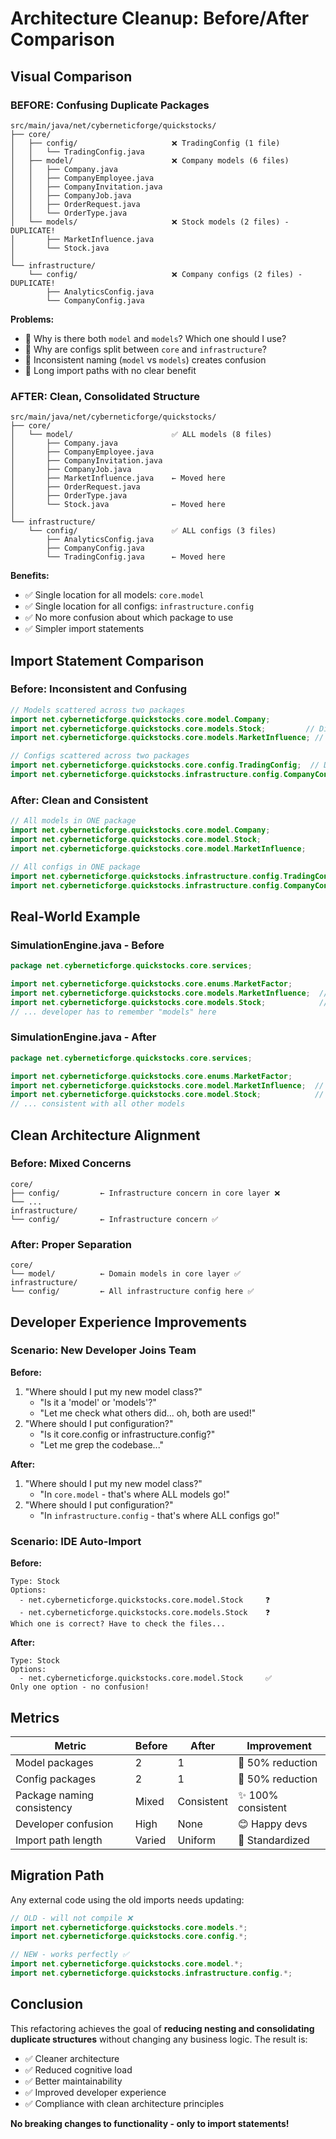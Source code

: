 # Architecture Cleanup: Before/After Comparison

## Visual Comparison

### BEFORE: Confusing Duplicate Packages

```
src/main/java/net/cyberneticforge/quickstocks/
├── core/
│   ├── config/                     ❌ TradingConfig (1 file)
│   │   └── TradingConfig.java
│   ├── model/                      ❌ Company models (6 files)
│   │   ├── Company.java
│   │   ├── CompanyEmployee.java
│   │   ├── CompanyInvitation.java
│   │   ├── CompanyJob.java
│   │   ├── OrderRequest.java
│   │   └── OrderType.java
│   └── models/                     ❌ Stock models (2 files) - DUPLICATE!
│       ├── MarketInfluence.java
│       └── Stock.java
│
└── infrastructure/
    └── config/                     ❌ Company configs (2 files) - DUPLICATE!
        ├── AnalyticsConfig.java
        └── CompanyConfig.java
```

**Problems:**
- 🔴 Why is there both `model` and `models`? Which one should I use?
- 🔴 Why are configs split between `core` and `infrastructure`?
- 🔴 Inconsistent naming (`model` vs `models`) creates confusion
- 🔴 Long import paths with no clear benefit

### AFTER: Clean, Consolidated Structure

```
src/main/java/net/cyberneticforge/quickstocks/
├── core/
│   └── model/                      ✅ ALL models (8 files)
│       ├── Company.java
│       ├── CompanyEmployee.java
│       ├── CompanyInvitation.java
│       ├── CompanyJob.java
│       ├── MarketInfluence.java    ← Moved here
│       ├── OrderRequest.java
│       ├── OrderType.java
│       └── Stock.java              ← Moved here
│
└── infrastructure/
    └── config/                     ✅ ALL configs (3 files)
        ├── AnalyticsConfig.java
        ├── CompanyConfig.java
        └── TradingConfig.java      ← Moved here
```

**Benefits:**
- ✅ Single location for all models: `core.model`
- ✅ Single location for all configs: `infrastructure.config`
- ✅ No more confusion about which package to use
- ✅ Simpler import statements

## Import Statement Comparison

### Before: Inconsistent and Confusing

```java
// Models scattered across two packages
import net.cyberneticforge.quickstocks.core.model.Company;
import net.cyberneticforge.quickstocks.core.models.Stock;         // Different package!
import net.cyberneticforge.quickstocks.core.models.MarketInfluence; // Different package!

// Configs scattered across two packages
import net.cyberneticforge.quickstocks.core.config.TradingConfig;  // Different package!
import net.cyberneticforge.quickstocks.infrastructure.config.CompanyConfig;
```

### After: Clean and Consistent

```java
// All models in ONE package
import net.cyberneticforge.quickstocks.core.model.Company;
import net.cyberneticforge.quickstocks.core.model.Stock;
import net.cyberneticforge.quickstocks.core.model.MarketInfluence;

// All configs in ONE package
import net.cyberneticforge.quickstocks.infrastructure.config.TradingConfig;
import net.cyberneticforge.quickstocks.infrastructure.config.CompanyConfig;
```

## Real-World Example

### SimulationEngine.java - Before

```java
package net.cyberneticforge.quickstocks.core.services;

import net.cyberneticforge.quickstocks.core.enums.MarketFactor;
import net.cyberneticforge.quickstocks.core.models.MarketInfluence;  // models!
import net.cyberneticforge.quickstocks.core.models.Stock;            // models!
// ... developer has to remember "models" here
```

### SimulationEngine.java - After

```java
package net.cyberneticforge.quickstocks.core.services;

import net.cyberneticforge.quickstocks.core.enums.MarketFactor;
import net.cyberneticforge.quickstocks.core.model.MarketInfluence;  // model!
import net.cyberneticforge.quickstocks.core.model.Stock;            // model!
// ... consistent with all other models
```

## Clean Architecture Alignment

### Before: Mixed Concerns

```
core/
├── config/         ← Infrastructure concern in core layer ❌
└── ...
infrastructure/
└── config/         ← Infrastructure concern ✅
```

### After: Proper Separation

```
core/
└── model/          ← Domain models in core layer ✅
infrastructure/
└── config/         ← All infrastructure config here ✅
```

## Developer Experience Improvements

### Scenario: New Developer Joins Team

**Before:**
1. "Where should I put my new model class?"
   - "Is it a 'model' or 'models'?"
   - "Let me check what others did... oh, both are used!"
2. "Where should I put configuration?"
   - "Is it core.config or infrastructure.config?"
   - "Let me grep the codebase..."

**After:**
1. "Where should I put my new model class?"
   - "In `core.model` - that's where ALL models go!"
2. "Where should I put configuration?"
   - "In `infrastructure.config` - that's where ALL configs go!"

### Scenario: IDE Auto-Import

**Before:**
```
Type: Stock
Options:
  - net.cyberneticforge.quickstocks.core.model.Stock     ❓
  - net.cyberneticforge.quickstocks.core.models.Stock    ❓
Which one is correct? Have to check the files...
```

**After:**
```
Type: Stock
Options:
  - net.cyberneticforge.quickstocks.core.model.Stock     ✅
Only one option - no confusion!
```

## Metrics

| Metric | Before | After | Improvement |
|--------|--------|-------|-------------|
| Model packages | 2 | 1 | 🎯 50% reduction |
| Config packages | 2 | 1 | 🎯 50% reduction |
| Package naming consistency | Mixed | Consistent | ✨ 100% consistent |
| Developer confusion | High | None | 😊 Happy devs |
| Import path length | Varied | Uniform | 📏 Standardized |

## Migration Path

Any external code using the old imports needs updating:

```java
// OLD - will not compile ❌
import net.cyberneticforge.quickstocks.core.models.*;
import net.cyberneticforge.quickstocks.core.config.*;

// NEW - works perfectly ✅
import net.cyberneticforge.quickstocks.core.model.*;
import net.cyberneticforge.quickstocks.infrastructure.config.*;
```

## Conclusion

This refactoring achieves the goal of **reducing nesting and consolidating duplicate structures** without changing any business logic. The result is:

- ✅ Cleaner architecture
- ✅ Reduced cognitive load
- ✅ Better maintainability
- ✅ Improved developer experience
- ✅ Compliance with clean architecture principles

**No breaking changes to functionality - only to import statements!**
